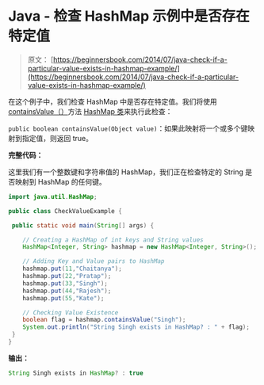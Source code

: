 # Java - 检查 HashMap 示例中是否存在特定值

> 原文： [https://beginnersbook.com/2014/07/java-check-if-a-particular-value-exists-in-hashmap-example/](https://beginnersbook.com/2014/07/java-check-if-a-particular-value-exists-in-hashmap-example/)

在这个例子中，我们检查 HashMap 中是否存在特定值。我们将使用 [containsValue（）](https://docs.oracle.com/javase/7/docs/api/java/util/HashMap.html#containsValue(java.lang.Object))方法 [HashMap 类](https://beginnersbook.com/2013/12/hashmap-in-java-with-example/ "HashMap in Java with Example")来执行此检查：

`public boolean containsValue(Object value)`：如果此映射将一个或多个键映射到指定值，则返回 true。

**完整代码：**

这里我们有一个整数键和字符串值的 HashMap，我们正在检查特定的 String 是否映射到 HashMap 的任何键。

```java
import java.util.HashMap;

public class CheckValueExample {

 public static void main(String[] args) {

    // Creating a HashMap of int keys and String values
    HashMap<Integer, String> hashmap = new HashMap<Integer, String>();

    // Adding Key and Value pairs to HashMap
    hashmap.put(11,"Chaitanya");
    hashmap.put(22,"Pratap");
    hashmap.put(33,"Singh");
    hashmap.put(44,"Rajesh");
    hashmap.put(55,"Kate");

    // Checking Value Existence
    boolean flag = hashmap.containsValue("Singh");
    System.out.println("String Singh exists in HashMap? : " + flag);
 }
}
```

**输出：**

```java
String Singh exists in HashMap? : true
```